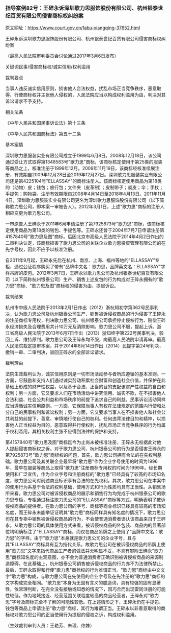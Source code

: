 ### 指导案例82号：王碎永诉深圳歌力思服饰股份有限公司、杭州银泰世纪百货有限公司侵害商标权纠纷案
原文网址：https://www.court.gov.cn/fabu-xiangqing-37652.html

王碎永诉深圳歌力思服饰股份有限公司、杭州银泰世纪百货有限公司侵害商标权纠纷案

（最高人民法院审判委员会讨论通过2017年3月6日发布）

关键词民事/侵害商标权/诚实信用/权利滥用

裁判要点

当事人违反诚实信用原则，损害他人合法权益，扰乱市场正当竞争秩序，恶意取得、行使商标权并主张他人侵权的，人民法院应当以构成权利滥用为由，判决对其诉讼请求不予支持。

相关法条

《中华人民共和国民事诉讼法》第十三条

《中华人民共和国商标法》第五十二条

基本案情

深圳歌力思服装实业有限公司成立于1999年6月8日。2008年12月18日，该公司通过受让方式取得第1348583号"歌力思"商标，该商标核定使用于第25类的服装等商品之上，核准注册于1999年12月。2009年11月19日，该商标经核准续展注册，有效期自2009年12月28日至2019年12月27日。深圳歌力思服装实业有限公司还是第4225104号"ELLASSAY"的商标注册人。该商标核定使用商品为第18类的（动物）皮；钱包；旅行包；文件夹（皮革制）；皮制带子；裘皮；伞；手杖；手提包；购物袋。注册有效期限自2008年4月14日至2018年4月13日。2011年11月4日，深圳歌力思服装实业有限公司更名为深圳歌力思服饰股份有限公司（以下简称歌力思公司，即本案一审被告人）。2012年3月1日，上述"歌力思"商标的注册人相应变更为歌力思公司。

一审原告人王碎永于2011年6月申请注册了第7925873号"歌力思"商标，该商标核定使用商品为第18类的钱包、手提包等。王碎永还曾于2004年7月7日申请注册第4157840号"歌力思及图"商标。后因北京市高级人民法院于2014年4月2日作出的二审判决认定，该商标损害了歌力思公司的关联企业歌力思投资管理有限公司的在先字号权，因此不应予以核准注册。

自2011年9月起，王碎永先后在杭州、南京、上海、福州等地的"ELLASSAY"专柜，通过公证程序购买了带有"品牌中文名：歌力思，品牌英文名：ELLASSAY"字样吊牌的皮包。2012年3月7日，王碎永以歌力思公司及杭州银泰世纪百货有限公司（以下简称杭州银泰公司）生产、销售上述皮包的行为构成对王碎永拥有的"歌力思"商标、"歌力思及图"商标权的侵害为由，提起诉讼。

裁判结果

杭州市中级人民法院于2013年2月1日作出（2012）浙杭知初字第362号民事判决，认为歌力思公司及杭州银泰公司生产、销售被诉侵权商品的行为侵害了王碎永的注册商标专用权，判决歌力思公司、杭州银泰公司承担停止侵权行为、赔偿王碎永经济损失及合理费用共计10万元及消除影响。歌力思公司不服，提起上诉。浙江省高级人民法院于2013年6月7日作出（2013）浙知终字第222号民事判决，驳回上诉、维持原判。歌力思公司及王碎永均不服，向最高人民法院申请再审。最高人民法院裁定提审本案，并于2014年8月14日作出（2014）民提字第24号判决，撤销一审、二审判决，驳回王碎永的全部诉讼请求。

裁判理由

法院生效裁判认为，诚实信用原则是一切市场活动参与者所应遵循的基本准则。一方面，它鼓励和支持人们通过诚实劳动积累社会财富和创造社会价值，并保护在此基础上形成的财产性权益，以及基于合法、正当的目的支配该财产性权益的自由和权利；另一方面，它又要求人们在市场活动中讲究信用、诚实不欺，在不损害他人合法利益、社会公共利益和市场秩序的前提下追求自己的利益。民事诉讼活动同样应当遵循诚实信用原则。一方面，它保障当事人有权在法律规定的范围内行使和处分自己的民事权利和诉讼权利；另一方面，它又要求当事人在不损害他人和社会公共利益的前提下，善意、审慎地行使自己的权利。任何违背法律目的和精神，以损害他人正当权益为目的，恶意取得并行使权利、扰乱市场正当竞争秩序的行为均属于权利滥用，其相关权利主张不应得到法律的保护和支持。

第4157840号"歌力思及图"商标迄今为止尚未被核准注册，王碎永无权据此对他人提起侵害商标权之诉。对于歌力思公司、杭州银泰公司的行为是否侵害王碎永的第7925873号"歌力思"商标权的问题，首先，歌力思公司拥有合法的在先权利基础。歌力思公司及其关联企业最早将"歌力思"作为企业字号使用的时间为1996年，最早在服装等商品上取得"歌力思"注册商标专用权的时间为1999年。经长期使用和广泛宣传，作为企业字号和注册商标的"歌力思"已经具有了较高的市场知名度，歌力思公司对前述商业标识享有合法的在先权利。其次，歌力思公司在本案中的使用行为系基于合法的权利基础，使用方式和行为性质均具有正当性。从销售场所来看，歌力思公司对被诉侵权商品的展示和销售行为均完成于杭州银泰公司的歌力思专柜，专柜通过标注歌力思公司的"ELLASSAY"商标等方式，明确表明了被诉侵权商品的提供者。在歌力思公司的字号、商标等商业标识已经具有较高的市场知名度，而王碎永未能举证证明其"歌力思"商标同样具有知名度的情况下，歌力思公司在其专柜中销售被诉侵权商品的行为，不会使普通消费者误认该商品来自于王碎永。从歌力思公司的具体使用方式来看，被诉侵权商品的外包装、商品内的显著部位均明确标注了"ELLASSAY"商标，而仅在商品吊牌之上使用了"品牌中文名：歌力思"的字样。由于"歌力思"本身就是歌力思公司的企业字号，且与其"ELLASSAY"商标具有互为指代关系，故歌力思公司在被诉侵权商品的吊牌上使用"歌力思"文字来指代商品生产者的做法并无明显不妥，不具有攀附王碎永"歌力思"商标知名度的主观意图，亦不会为普通消费者正确识别被诉侵权商品的来源制造障碍。在此基础上，杭州银泰公司销售被诉侵权商品的行为亦不为法律所禁止。最后，王碎永取得和行使"歌力思"商标权的行为难谓正当。"歌力思"商标由中文文字"歌力思"构成，与歌力思公司在先使用的企业字号及在先注册的"歌力思"商标的文字构成完全相同。"歌力思"本身为无固有含义的臆造词，具有较强的固有显著性，依常理判断，在完全没有接触或知悉的情况下，因巧合而出现雷同注册的可能性较低。作为地域接近、经营范围关联程度较高的商品经营者，王碎永对"歌力思"字号及商标完全不了解的可能性较低。在上述情形之下，王碎永仍在手提包、钱包等商品上申请注册"歌力思"商标，其行为难谓正当。王碎永以非善意取得的商标权对歌力思公司的正当使用行为提起的侵权之诉，构成权利滥用。

（生效裁判审判人员：王艳芳、朱理、佟姝）
